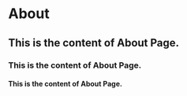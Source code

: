 # About


## This is the content of About Page.
### This is the content of About Page.
#### This is the content of About Page.
